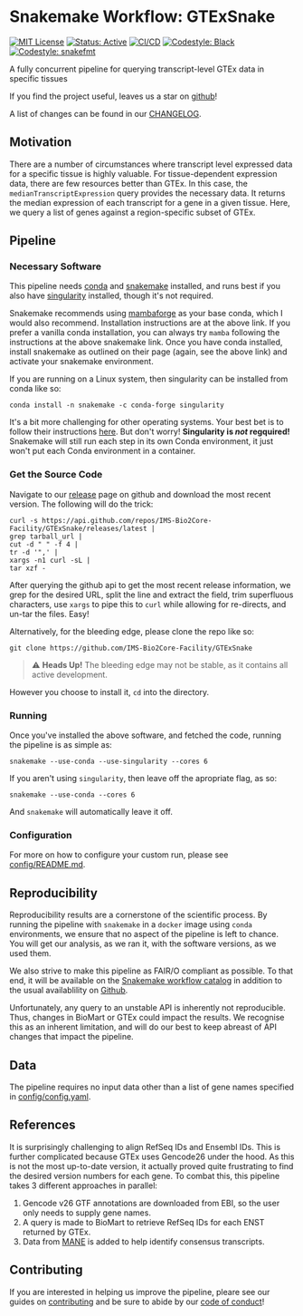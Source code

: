 # Snakemake Workflow: GTExSnake

[![MIT License](https://img.shields.io/badge/License-MIT-blue.svg)](https://opensource.org/licenses/MIT)
[![Status: Active](https://www.repostatus.org/badges/latest/active.svg)](https://www.repostatus.org/#active)
[![CI/CD](https://github.com/IMS-Bio2Core-Facility/GTExSnake/actions/workflows/cicd.yaml/badge.svg)](https://github.com/IMS-Bio2Core-Facility/GTExSnake/actions/workflows/cicd.yaml)
[![Codestyle: Black](https://img.shields.io/badge/code%20style-black-000000.svg)](https://github.com/psf/black)
[![Codestyle: snakefmt](https://img.shields.io/badge/code%20style-snakefmt-000000.svg)](https://github.com/snakemake/snakefmt)

A fully concurrent pipeline for querying transcript-level GTEx data in specific tissues

If you find the project useful,
leaves us a star on [github][stars]!

A list of changes can be found in our [CHANGELOG](./CHANGELOG.md).

## Motivation

There are a number of circumstances where transcript level expressed data for a
specific tissue is highly valuable.
For tissue-dependent expression data,
there are few resources better than GTEx.
In this case, the `medianTranscriptExpression` query provides the necessary data.
It returns the median expression of each transcript for a gene in a given tissue.
Here, we query a list of genes against a region-specific subset of GTEx.

## Pipeline

### Necessary Software

This pipeline needs [conda][conda]
and [snakemake][snakemake]
installed,
and runs best if you also have [singularity][singularity]
installed,
though it's not required.

Snakemake recommends using [mambaforge][mambaforge]
as your base conda,
which I would also recommend.
Installation instructions are at the above link.
If you prefer a vanilla conda installation,
you can always try `mamba` following the instructions at the above snakemake link.
Once you have conda installed,
install snakemake as outlined on their page
(again, see the above link)
and activate your snakemake environment.

If you are running on a Linux system,
then singularity can be installed from conda like so:

```shell
conda install -n snakemake -c conda-forge singularity
```

It's a bit more challenging for other operating systems.
Your best bet is to follow their instructions
[here][sing_install].
But don't worry!
**Singularity is _not_ regquired!**
Snakemake will still run each step in its own Conda environment,
it just won't put each Conda environment in a container.

### Get the Source Code

Navigate to our [release][releases]
page on github and download the most recent version.
The following will do the trick:

```shell
curl -s https://api.github.com/repos/IMS-Bio2Core-Facility/GTExSnake/releases/latest |
grep tarball_url |
cut -d " " -f 4 |
tr -d '",' |
xargs -n1 curl -sL |
tar xzf -
```

After querying the github api to get the most recent release information,
we grep for the desired URL,
split the line and extract the field,
trim superfluous characters,
use `xargs` to pipe this to `curl` while allowing for re-directs,
and un-tar the files.
Easy!

Alternatively,
for the bleeding edge,
please clone the repo like so:

```shell
git clone https://github.com/IMS-Bio2Core-Facility/GTExSnake
```

> :warning: **Heads Up!**
> The bleeding edge may not be stable,
> as it contains all active development.

However you choose to install it,
`cd` into the directory.

### Running

Once you've installed the above software,
and fetched the code,
running the pipeline is as simple as:

```shell
snakemake --use-conda --use-singularity --cores 6
```

If you aren't using `singularity`,
then leave off the apropriate flag, as so:

```shell
snakemake --use-conda --cores 6
```

And `snakemake` will automatically leave it off.

### Configuration

For more on how to configure your custom run,
please see [config/README.md](./config/README.md).

## Reproducibility

Reproducibility results are a cornerstone of the scientific process.
By running the pipeline with `snakemake` in a `docker` image using `conda` environments,
we ensure that no aspect of the pipeline is left to chance.
You will get our analysis,
as we ran it,
with the software versions,
as we used them.

We also strive to make this pipeline as FAIR/O compliant as possible.
To that end,
it will be available on the [Snakemake workflow catalog][snake_catalog]
in addition to the usual availablility on [Github][repo].

Unfortunately,
any query to an unstable API is inherently not reproducible.
Thus,
changes in BioMart or GTEx could impact the results.
We recognise this as an inherent limitation,
and will do our best to keep abreast of API changes that impact the pipeline.

## Data

The pipeline requires no input data other than a list of gene names specified in
[config/config.yaml](./config/config.yaml).

## References

It is surprisingly challenging to align RefSeq IDs and Ensembl IDs.
This is further complicated because GTEx uses Gencode26 under the hood.
As this is not the most up-to-date version,
it actually proved quite frustrating to find the desired version numbers for each gene.
To combat this,
this pipeline takes 3 different approaches in parallel:

1. Gencode v26 GTF annotations are downloaded from EBI,
   so the user only needs to supply gene names.
1. A query is made to BioMart to retrieve RefSeq IDs for each ENST returned by GTEx.
1. Data from [MANE][mane] is added to help identify consensus transcripts.

## Contributing

If you are interested in helping us improve the pipeline,
pleare see our guides on [contributing](./CONTRIBUTING.md)
and be sure to abide by our [code of conduct](./CODE_OF_CONDUCT.md)!

[stars]: https://github.com/IMS-Bio2Core-Facility/GTExSnake/stargazers "Stargazers"
[conda]: https://docs.conda.io/en/latest/ "Conda"
[snakemake]: https://snakemake.readthedocs.io/en/stable/getting_started/installation.html "Snakemake"
[singularity]: https://sylabs.io/singularity/ "Singularity"
[mambaforge]: https://github.com/conda-forge/miniforge#mambaforge "Mambaforge"
[sing_install]: https://sylabs.io/guides/3.8/admin-guide/installation.html#installation-on-windows-or-mac "Singularity Install"
[releases]: https://github.com/IMS-Bio2Core-Facility/GTExSnake/releases "GTExSnake Releases"
[snake_catalog]: HOLDING
[repo]: https://github.com/IMS-Bio2Core-Facility/GTExSnake "GTExSnake Repository"
[MANE]: https://www.ncbi.nlm.nih.gov/refseq/MANE/ "MANE"
